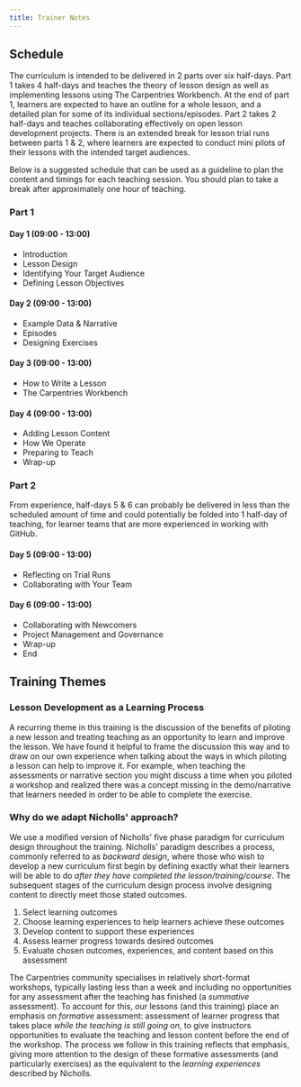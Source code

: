 ```yaml
---
title: Trainer Notes
---
```


## Schedule

The curriculum is intended to be delivered in 2 parts over six half-days. 
Part 1 takes 4 half-days and teaches the theory of lesson design as well as implementing lessons using The Carpentries Workbench. 
At the end of part 1, learners are expected to have an outline for a whole lesson, and a detailed plan for some of its individual sections/episodes.
Part 2 takes 2 half-days and teaches collaborating effectively on open lesson development projects.
There is an extended break for lesson trial runs between parts 1 & 2, where learners are expected to conduct mini pilots of their lessons with the 
intended target audiences.

Below is a suggested schedule that can be used as a guideline to plan the content and timings for each teaching session. You should plan to take a break after
approximately one hour of teaching.

### Part 1

#### Day 1 (09:00 - 13:00)

- Introduction
- Lesson Design
- Identifying Your Target Audience
- Defining Lesson Objectives

#### Day 2 (09:00 - 13:00)

- Example Data & Narrative
- Episodes
- Designing Exercises 

#### Day 3 (09:00 - 13:00)

- How to Write a Lesson
- The Carpentries Workbench 

#### Day 4 (09:00 - 13:00)

- Adding Lesson Content
- How We Operate
- Preparing to Teach
- Wrap-up




### Part 2

From experience, half-days 5 & 6 can probably be delivered in less than the scheduled amount of time
and could potentially be folded into 1 half-day of teaching, for learner teams that are more experienced 
in working with GitHub.

#### Day 5 (09:00 - 13:00)

- Reflecting on Trial Runs
- Collaborating with Your Team

#### Day 6 (09:00 - 13:00)

- Collaborating with Newcomers
- Project Management and Governance
- Wrap-up
- End                               


## Training Themes

### Lesson Development as a Learning Process

A recurring theme in this training is the discussion of the benefits of piloting a new 
lesson and treating teaching as an opportunity to learn and improve the lesson. 
We have found it helpful to frame the discussion this way and to draw on our own experience 
when talking about the ways in which piloting a lesson can help to improve it.
For example, when teaching the assessments or narrative section you might discuss a time 
when you piloted a workshop and realized there was a concept missing in the demo/narrative
that learners needed in order to be able to complete the exercise.

### Why do we adapt Nicholls' approach?
We use a modified version of Nicholls' five phase paradigm for curriculum design throughout the training.
Nicholls' paradigm describes a process, commonly referred to as _backward design_, where those who wish to develop a new curriculum first begin by defining exactly what their learners will be able to do _after they have completed the lesson/training/course_.
The subsequent stages of the curriculum design process involve designing content to directly meet those stated outcomes.

1. Select learning outcomes
2. Choose learning experiences to help learners achieve these outcomes
3. Develop content to support these experiences
4. Assess learner progress towards desired outcomes
5. Evaluate chosen outcomes, experiences, and content based on this assessment

The Carpentries community specialises in relatively short-format workshops, typically lasting less than a week and including no opportunities for any assessment after the teaching has finished (a _summative_ assessment).
To account for this, our lessons (and this training) place an emphasis on _formative_ assessment: assessment of learner progress that takes place _while the teaching is still going on_, to give instructors opportunities to evaluate the teaching and lesson content before the end of the workshop.
The process we follow in this training reflects that emphasis, giving more attention to the design of these formative assessments (and particularly exercises) as the equivalent to the _learning experiences_ described by Nicholls.


